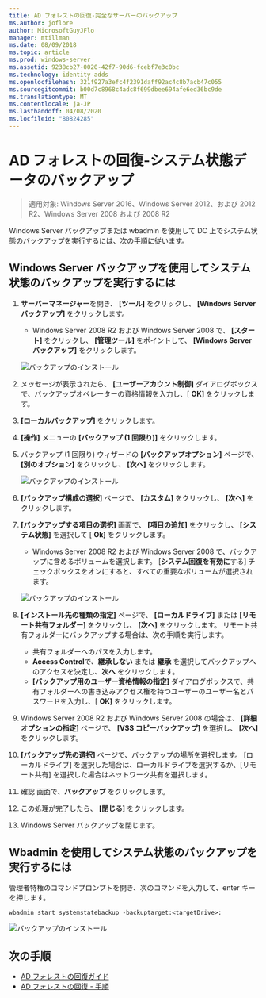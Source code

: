 ```yaml
---
title: AD フォレストの回復-完全なサーバーのバックアップ
ms.author: joflore
author: MicrosoftGuyJFlo
manager: mtillman
ms.date: 08/09/2018
ms.topic: article
ms.prod: windows-server
ms.assetid: 9238cb27-0020-42f7-90d6-fcebf7e3c0bc
ms.technology: identity-adds
ms.openlocfilehash: 321f927a3efc4f2391daff92ac4c8b7acb47c055
ms.sourcegitcommit: b00d7c8968c4adc8f699dbee694afe6ed36bc9de
ms.translationtype: MT
ms.contentlocale: ja-JP
ms.lasthandoff: 04/08/2020
ms.locfileid: "80824285"
---
```

# <a name="ad-forest-recovery---backing-up-the-system-state-data"></a>AD フォレストの回復-システム状態データのバックアップ  

>適用対象: Windows Server 2016、Windows Server 2012、および 2012 R2、Windows Server 2008 および 2008 R2

Windows Server バックアップまたは wbadmin を使用して DC 上でシステム状態のバックアップを実行するには、次の手順に従います。  

## <a name="to-perform-a-system-state-backup-using-windows-server-backup"></a>Windows Server バックアップを使用してシステム状態のバックアップを実行するには

1. **サーバーマネージャー**を開き、 **[ツール]** をクリックし、 **[Windows Server バックアップ]** をクリックします。
   - Windows Server 2008 R2 および Windows Server 2008 で、 **[スタート]** をクリックし、 **[管理ツール]** をポイントして、 **[Windows Server バックアップ]** をクリックします。 

   ![バックアップのインストール](media/AD-Forest-Recovery-Backing-up-a-Full-Server/fullbackup1.png)

2. メッセージが表示されたら、 **[ユーザーアカウント制御]** ダイアログボックスで、バックアップオペレーターの資格情報を入力し、[ **OK]** をクリックします。
3. **[ローカルバックアップ]** をクリックします。
4. **[操作]** メニューの **[バックアップ (1 回限り)]** をクリックします。
5. バックアップ (1 回限り) ウィザードの **[バックアップオプション]** ページで、 **[別のオプション]** をクリックし、 **[次へ]** をクリックします。

   ![バックアップのインストール](media/AD-Forest-Recovery-Backing-up-a-Full-Server/fullbackup3.png)

6. **[バックアップ構成の選択]** ページで、 **[カスタム]** をクリックし、 **[次へ]** をクリックします。
7. **[バックアップする項目の選択]** 画面で、 **[項目の追加]** をクリックし、 **[システム状態]** を選択して [ **Ok]** をクリックします。
   - Windows Server 2008 R2 および Windows Server 2008 で、バックアップに含めるボリュームを選択します。 [**システム回復を有効に**する] チェックボックスをオンにすると、すべての重要なボリュームが選択されます。 

   ![バックアップのインストール](media/AD-Forest-Recovery-Backing-up-System-State/systemstatebackup.png)  

8. **[インストール先の種類の指定]** ページで、 **[ローカルドライブ]** または **[リモート共有フォルダー]** をクリックし、 **[次へ]** をクリックします。  リモート共有フォルダーにバックアップする場合は、次の手順を実行します。  
   - 共有フォルダーへのパスを入力します。
   - **Access Control**で、**継承しない** または **継承** を選択してバックアップへのアクセスを決定し、**次へ** をクリックします。  
   - **[バックアップ用のユーザー資格情報の指定]** ダイアログボックスで、共有フォルダーへの書き込みアクセス権を持つユーザーのユーザー名とパスワードを入力し、[ **OK]** をクリックします。

9. Windows Server 2008 R2 および Windows Server 2008 の場合は、 **[詳細オプションの指定]** ページで、 **[VSS コピーバックアップ]** を選択し、 **[次へ]** をクリックします。
10. **[バックアップ先の選択]** ページで、バックアップの場所を選択します。  [ローカルドライブ] を選択した場合は、ローカルドライブを選択するか、[リモート共有] を選択した場合はネットワーク共有を選択します。
11. 確認 画面で、**バックアップ** をクリックします。
12. この処理が完了したら、 **[閉じる]** をクリックします。
13. Windows Server バックアップを閉じます。

## <a name="to-perform-a-system-state-backup-using-wbadminexe"></a>Wbadmin を使用してシステム状態のバックアップを実行するには

管理者特権のコマンドプロンプトを開き、次のコマンドを入力して、enter キーを押します。  
  
   ```
   wbadmin start systemstatebackup -backuptarget:<targetDrive>:
   ```

   ![バックアップのインストール](media/AD-Forest-Recovery-Backing-up-System-State/systemstatebackup2.png)  

## <a name="next-steps"></a>次の手順

- [AD フォレストの回復ガイド](AD-Forest-Recovery-Guide.md)
- [AD フォレストの回復 - 手順](AD-Forest-Recovery-Procedures.md)

